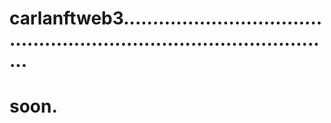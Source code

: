 # carlanftweb3..........................................................................................
# soon.
